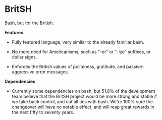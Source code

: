 # BritSH

Bash, but for the British.

**Features**

- Fully featured language, very similar to the already familiar bash.

- No more need for Americanisms, such as "-or" or "-ize" suffixes, or dollar signs.

- Enforces the British values of politeness, gratitude, and passive-aggressive error messages.

**Dependencies**

- Currently some dependencies on bash, but 51.8% of the development team believe that the BritSH project would be more strong and stable if we take back control, and cut all ties with bash. We're 100% sure the changeover will have no notable effect, and will reap great rewards in the next fifty to seventy years.
